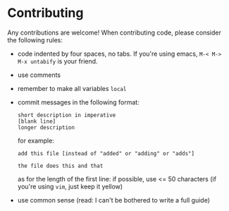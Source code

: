 Contributing
============

Any contributions are welcome! When contributing code, please consider the following rules:

  * code indented by four spaces, no tabs. If you're using emacs, `M-< M-> M-x untabify` is your friend.
  * use comments
  * remember to make all variables `local`
  * commit messages in the following format:

        short description in imperative
        [blank line]
        longer description
    for example:
    
        add this file [instead of "added" or "adding" or "adds"]
        
        the file does this and that
    as for the length of the first line: if possible, use <= 50 characters (if you're using `vim`, just keep it yellow)
  * use common sense (read: I can't be bothered to write a full guide)
